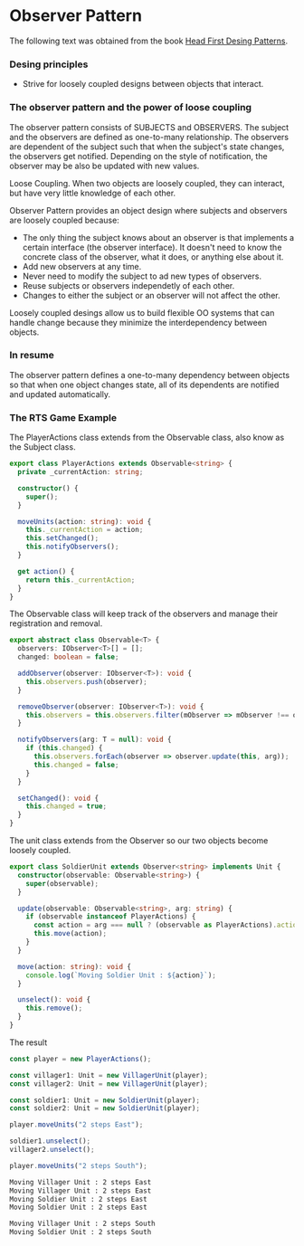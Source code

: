 # Observer Pattern

The following text was obtained from the book [Head First Desing Patterns](https://www.amazon.com/-/es/Eric-Freeman/dp/0596007124).


### Desing principles

* Strive for loosely coupled designs between objects that interact.

### The observer pattern and the power of loose coupling

The observer pattern consists of SUBJECTS and OBSERVERS. The subject and the observers are defined as one-to-many relationship. The observers are dependent of the subject such that when the subject's state changes, the observers get notified. Depending on the style of notification, the observer may be also be updated with new values.

Loose Coupling. When two objects are loosely coupled, they can interact, but have very little knowledge of each other.

Observer Pattern provides an object design where subjects and observers are loosely coupled because:

* The only thing the subject knows about an observer is that implements a certain interface (the observer interface). It doesn't need to know the concrete class of the observer, what it does, or anything else about it.
* Add new observers at any time.
* Never need to modify the subject to ad new types of observers.
* Reuse subjects or observers independetly of each other.
* Changes to either the subject or an observer will not affect the other.

Loosely coupled desings allow us to build flexible OO systems that can handle change because they minimize the interdependency between objects.

### In resume

The observer pattern defines a one-to-many dependency between objects so that when one object changes state, all of its dependents are notified and updated automatically.

### The RTS Game Example

The PlayerActions class extends from the Observable class, also know as the Subject class.

```ts
export class PlayerActions extends Observable<string> {
  private _currentAction: string;

  constructor() {
    super();
  }

  moveUnits(action: string): void {
    this._currentAction = action;
    this.setChanged();
    this.notifyObservers();
  }

  get action() {
    return this._currentAction;
  }
}
```

The Observable class will keep track of the observers and manage their registration and removal.

```ts
export abstract class Observable<T> {
  observers: IObserver<T>[] = [];
  changed: boolean = false;

  addObserver(observer: IObserver<T>): void {
    this.observers.push(observer);
  }

  removeObserver(observer: IObserver<T>): void {
    this.observers = this.observers.filter(mObserver => mObserver !== observer);
  }

  notifyObservers(arg: T = null): void {
    if (this.changed) {
      this.observers.forEach(observer => observer.update(this, arg));
      this.changed = false;
    }
  }

  setChanged(): void {
    this.changed = true;
  }
}
```

The unit class extends from the Observer so our two objects become loosely coupled.

```ts
export class SoldierUnit extends Observer<string> implements Unit {
  constructor(observable: Observable<string>) {
    super(observable);
  }

  update(observable: Observable<string>, arg: string) {
    if (observable instanceof PlayerActions) {
      const action = arg === null ? (observable as PlayerActions).action : arg;
      this.move(action);
    }
  }

  move(action: string): void {
    console.log(`Moving Soldier Unit : ${action}`);
  }

  unselect(): void {
    this.remove();
  }
}
```

The result

```ts
const player = new PlayerActions();

const villager1: Unit = new VillagerUnit(player);
const villager2: Unit = new VillagerUnit(player);

const soldier1: Unit = new SoldierUnit(player);
const soldier2: Unit = new SoldierUnit(player);

player.moveUnits("2 steps East");

soldier1.unselect();
villager2.unselect();

player.moveUnits("2 steps South");
```


```bash
Moving Villager Unit : 2 steps East
Moving Villager Unit : 2 steps East
Moving Soldier Unit : 2 steps East
Moving Soldier Unit : 2 steps East

Moving Villager Unit : 2 steps South
Moving Soldier Unit : 2 steps South
```
